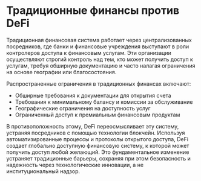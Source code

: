 # Традиционные финансы против DeFi

Традиционная финансовая система работает через централизованных посредников, где банки и финансовые учреждения выступают в роли контролеров доступа к финансовым услугам. Эти организации осуществляют строгий контроль над тем, кто может получить доступ к услугам, требуя обширную документацию и часто налагая ограничения на основе географии или благосостояния.

Распространенные ограничения в традиционных финансах включают:

- Обширные требования к документации для открытия счета
- Требования к минимальному балансу и комиссии за обслуживание
- Географические ограничения на доступность услуг
- Ограниченный доступ к премиальным финансовым продуктам

В противоположность этому, DeFi переосмысливает эту систему, устраняя посредников с помощью технологии блокчейн. Используя автоматизированные процессы и протоколы открытого доступа, DeFi создает глобально доступную финансовую систему, к которой может получить доступ любой желающий. Это фундаментальное изменение устраняет традиционные барьеры, сохраняя при этом безопасность и надежность через технологические инновации, а не институциональный надзор.
